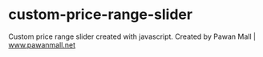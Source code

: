 # custom-price-range-slider
Custom price range slider created with javascript.
Created by Pawan Mall | www.pawanmall.net
